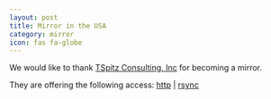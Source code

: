 ```yaml
---
layout: post
title: Mirror in the USA
category: mirror
icon: fas fa-globe
---
```


We would like to thank [TSpitz Consulting, Inc](https://tspitzconsulting.com/) for becoming a mirror.

They are offering the following access: [http](http://mirror2.tscinc.co/blackarch) | [rsync](rsync://mirror2.tscinc.co/blackarch/)